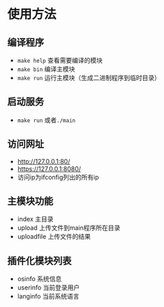 # 使用方法
## 编译程序
* `make help` 查看需要编译的模块
* `make bin` 编译主模块
* `make run` 运行主模块（生成二进制程序到临时目录）
## 启动服务
* `make run` 或者`./main`
## 访问网址
* http://127.0.0.1:80/
* https://127.0.0.1:8080/
* 访问ip为ifconfig列出的所有ip
## 主模块功能
* index 主目录 
* upload 上传文件到main程序所在目录
* uploadfile 上传文件的结果
## 插件化模块列表
* osinfo 系统信息
* userinfo 当前登录用户
* langinfo 当前系统语言